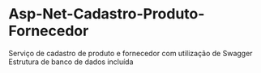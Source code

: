 # Asp-Net-Cadastro-Produto-Fornecedor
Serviço de cadastro de produto e fornecedor com utilização de Swagger
Estrutura de banco de dados incluída
